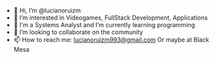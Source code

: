 - 👋 Hi, I’m @lucianoruizm
- 👀 I’m interested in Videogames, FullStack Development, Applications
- 🌱 I'm a Systems Analyst and I’m currently learning programming
- 💞️ I’m looking to collaborate on the community
- 📫 How to reach me: lucianoruizm993@gmail.com Or maybe at Black Mesa 

<!---
lucianoruizm/lucianoruizm is a ✨ special ✨ repository because its `README.md` (this file) appears on your GitHub profile.
You can click the Preview link to take a look at your changes.
--->
